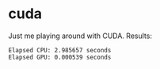# cuda
Just me playing around with CUDA.
Results:
```
Elapsed CPU: 2.985657 seconds
Elapsed GPU: 0.000539 seconds
```
